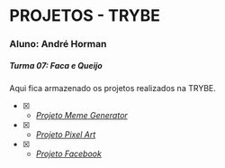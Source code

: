 # PROJETOS - TRYBE

### Aluno: André Horman
##### Turma 07: Faca e Queijo

Aqui fica armazenado os projetos realizados na TRYBE.

- [X] - _[Projeto Meme Generator](https://ANDREHORMAN1994.github.io/TRYBE-PROJETOS/Projeto5.5-Meme-Generator)_

- [X] - _[Projeto Pixel Art](https://ANDREHORMAN1994.github.io/TRYBE-PROJETOS/Projeto5.5-Pixel-Art)_

- [X] - _[Projeto Facebook](https://ANDREHORMAN1994.github.io/TRYBE-PROJETOS/Projeto6.6-Facebook)_